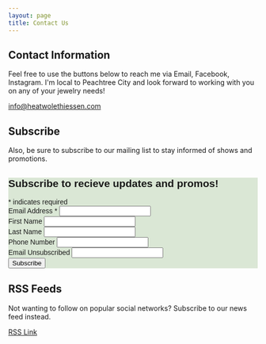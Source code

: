```yaml
---
layout: page
title: Contact Us
---
```


## Contact Information

Feel free to use the buttons below to reach me via Email, Facebook, Instagram. I'm local to Peachtree City and look forward to working with you on any of your jewelry needs!

[info@heatwolethiessen.com](mailto:info@heatwolethiessen.com)

## Subscribe

Also, be sure to subscribe to our mailing list to stay informed of shows and promotions. 

<!-- Begin MailChimp Signup Form -->
<link href="//cdn-images.mailchimp.com/embedcode/classic-10_7.css" rel="stylesheet" type="text/css">
<style type="text/css">
        #mc_embed_signup{background:#dae7d5; clear:left; font:14px Helvetica,Arial,sans-serif; }
        /* Add your own MailChimp form style overrides in your site stylesheet or in this style block.
           We recommend moving this block and the preceding CSS link to the HEAD of your HTML file. */
</style>
<div id="mc_embed_signup">
<form action="https://heatwolethiessen.us14.list-manage.com/subscribe/post?u=826bd58e0debb4ad384002244&amp;id=809e338073" method="post" id="mc-embedded-subscribe-form" name="mc-embedded-subscribe-form" class="validate" target="_blank" novalidate>
    <div id="mc_embed_signup_scroll">
        <h2>Subscribe to recieve updates and promos!</h2>
<div class="indicates-required"><span class="asterisk">*</span> indicates required</div>
<div class="mc-field-group">
        <label for="mce-EMAIL">Email Address  <span class="asterisk">*</span>
</label>
        <input type="email" value="" name="EMAIL" class="required email" id="mce-EMAIL">
</div>
<div class="mc-field-group">
        <label for="mce-FNAME">First Name </label>
        <input type="text" value="" name="FNAME" class="" id="mce-FNAME">
</div>
<div class="mc-field-group">
        <label for="mce-LNAME">Last Name </label>
        <input type="text" value="" name="LNAME" class="" id="mce-LNAME">
</div>
<div class="mc-field-group size1of2">
        <label for="mce-MMERGE3">Phone Number </label>
        <input type="text" name="MMERGE3" class="" value="" id="mce-MMERGE3">
</div>
<div class="mc-field-group">
        <label for="mce-MMERGE4">Email Unsubscribed </label>
        <input type="text" value="" name="MMERGE4" class="" id="mce-MMERGE4">
</div>
        <div id="mce-responses" class="clear">
                <div class="response" id="mce-error-response" style="display:none"></div>
                <div class="response" id="mce-success-response" style="display:none"></div>
        </div>    <!-- real people should not fill this in and expect good things - do not remove this or risk form bot signups-->
    <div style="position: absolute; left: -5000px;" aria-hidden="true"><input type="text" name="b_826bd58e0debb4ad384002244_809e338073" tabindex="-1" value=""></div>
    <div class="clear"><input type="submit" value="Subscribe" name="subscribe" id="mc-embedded-subscribe" class="button"></div>
    </div>
</form>
</div>
<script type='text/javascript' src='//s3.amazonaws.com/downloads.mailchimp.com/js/mc-validate.js'></script><script type='text/javascript'>(function($) {window.fnames = new Array(); window.ftypes = new Array();fnames[0]='EMAIL';ftypes[0]='email';fnames[1]='FNAME';ftypes[1]='text';fnames[2]='LNAME';ftypes[2]='text';fnames[3]='MMERGE3';ftypes[3]='phone';fnames[4]='MMERGE4';ftypes[4]='text';}(jQuery));var $mcj = jQuery.noConflict(true);</script>
<!--End mc_embed_signup-->


## RSS Feeds

Not wanting to follow on popular social networks? Subscribe to our news feed instead. 

[RSS Link](https://heatwolethiessen.com/feed.xml)
